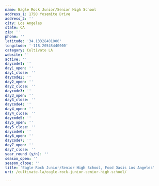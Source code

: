 ```yaml
---
name: Eagle Rock Junior/Senior High School
address_1: 1750 Yosemite Drive
address_2: ''
city: Los Angeles
state: CA
zip: ''
phone: ''
latitude: '34.13328401000'
longitude: '-118.20548440000'
category: Cultivate LA
website: ''
active: ''
daycode1: ''
day1_open: ''
day1_close: ''
daycode2: ''
day2_open: ''
day2_close: ''
daycode3: ''
day3_open: ''
day3_close: ''
daycode4: ''
day4_open: ''
day4_close: ''
daycode5: ''
day5_open: ''
day5_close: ''
daycode6: ''
day6_open: ''
daycode7: ''
day7_open: ''
day7_close: ''
year_round (y/n): ''
season_open: ''
season_close: ''
title: 'Eagle Rock Junior/Senior High School, Food Oasis Los Angeles'
uri: /cultivate-la/eagle-rock-junior-senior-high-school/

---
```

